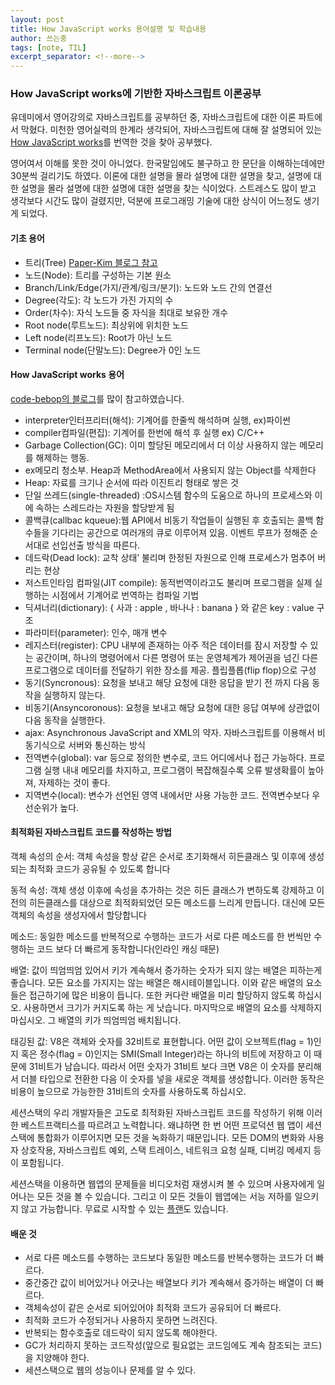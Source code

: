 ```yaml
---
layout: post
title: How JavaScript works 용어설명 및 학습내용
author: 쓰는중
tags: [note, TIL]
excerpt_separator: <!--more-->
---
```


<h3>How JavaScript works에 기반한 자바스크립트 이론공부</h3>
 <!--more-->


유데미에서 영어강의로 자바스크립트를 공부하던 중, 자바스크립트에 대한 이론 파트에서 막혔다. 미천한 영어실력의 한계라 생각되어, 자바스크립트에 대해 잘 설명되어 있는 [How JavaScript works](https://engineering.huiseoul.com/search?q=%EC%9E%90%EB%B0%94%EC%8A%A4%ED%81%AC%EB%A6%BD%ED%8A%B8%EB%8A%94%20%EC%96%B4%EB%96%BB%EA%B2%8C%20%EC%9E%91%EB%8F%99%ED%95%98%EB%8A%94%EA%B0%80)를 번역한 것을 찾아 공부했다.

영어여서 이해를 못한 것이 아니었다. 한국말임에도 불구하고 한 문단을 이해하는데에만 30분씩 걸리기도 하였다. 이론에 대한 설명을 몰라 설명에 대한 설명을 찾고, 설명에 대한 설명을 몰라 설명에 대한 설명에 대한 설명을 찾는 식이었다. 스트레스도 많이 받고 생각보다 시간도 많이 걸렸지만, 덕분에 프로그래밍 기술에 대한 상식이 어느정도 생기게 되었다.

#### 기초 용어
- 트리(Tree) [Paper-Kim 블로그 참고](https://blog.naver.com/vsky712/220558382259)
- 노드(Node): 트리를 구성하는 기본 원소
- Branch/Link/Edge(가지/관계/링크/분기): 노드와 노드 간의 연결선
- Degree(각도): 각 노드가 가진 가지의 수
- Order(차수): 자식 노드들 중 자식을 최대로 보유한 개수
- Root node(루트노드): 최상위에 위치한 노드
- Left node(리프노드): Root가 아닌 노드
- Terminal node(단말노드): Degree가 0인 노드

#### How JavaScript works 용어

[code-bebop의 블로그](https://velog.io/@code-bebop/JS-%EC%9D%B4%EB%B2%A4%ED%8A%B8-%EB%A3%A8%ED%94%84-%EC%BD%9C%EB%B0%B1-%ED%81%90)를 많이 참고하였습니다.

- interpreter인터프리터(해석): 기계어를 한줄씩 해석하며 실행, ex)파이썬
- compiler컴파일(편집): 기계어를 한번에 해석 후 실행 ex) C/C++
- Garbage Collection(GC): 이미 할당된 메모리에서 더 이상 사용하지 않는 메모리를 해제하는 행동.
- ex메모리 청소부. Heap과 MethodArea에서 사용되지 않는 Object를 삭제한다
- Heap: 자료를 크기나 순서에 따라 이진트리 형태로 쌓은 것
- 단일 쓰레드(single-threaded) :OS시스템 함수의 도움으로 하나의 프로세스와 이에 속하는 스레드라는 자원을 할당받게 됨
- 콜백큐(callbac kqueue):웹 API에서 비동기 작업들이 실행된 후 호출되는 콜백 함수들을 기다리는 공간으로 여러개의 큐로 이루어져 있음. 이벤트 루프가 정해준 순서대로 선입선출 방식을 따른다.
- 데드락(Dead lock): 교착 상태’ 불리며 한정된 자원으로 인해 프로세스가 멈추어 버리는 현상
- 저스트인타임 컴파일(JIT compile): 동적번역이라고도 불리며 프로그램을 실제 실행하는 시점에서 기계어로 번역하는 컴파일 기법
- 딕셔너리(dictionary): { 사과 : apple , 바나나 : banana } 와 같은 key : value 구조
- 파라미터(parameter): 인수, 매개 변수
- 레지스터(register):  CPU 내부에 존재하는 아주 적은 데이터를 잠시 저장할 수 있는 공간이며, 하나의 명령어에서 다른 명령어 또는 운영체계가 제어권을 넘긴 다른 프로그램으로 데이터를 전달하기 위한 장소를 제공. 플립플롭(flip flop)으로 구성
- 동기(Syncronous): 요청을 보내고 해당 요청에 대한 응답을 받기 전 까지 다음 동작을 실행하지 않는다.
- 비동기(Ansyncoronous): 요청을 보내고 해당 요청에 대한 응답 여부에 상관없이 다음 동작을 실행한다.
- ajax: Asynchronous JavaScript and XML의 약자. 자바스크립트를 이용해서 비동기식으로 서버와 통신하는 방식
- 전역변수(global): var 등으로 정의한 변수로, 코드 어디에서나 접근 가능하다. 프로그램 실행 내내 메모리를 차지하고, 프로그램이 복잡해질수록 오류 발생확률이 높아져, 자제하는 것이 좋다.
- 지역변수(local): 변수가 선언된 영역 내에서만 사용 가능한 코드. 전역변수보다 우선순위가 높다.


#### 최적화된 자바스크립트 코드를 작성하는 방법

객체 속성의 순서: 객체 속성을 항상 같은 순서로 초기화해서 히든클래스 및 이후에 생성되는 최적화 코드가 공유될 수 있도록 합니다

동적 속성: 객체 생성 이후에 속성을 추가하는 것은 히든 클래스가 변하도록 강제하고 이전의 히든클래스를 대상으로 최적화되었던 모든 메소드를 느리게 만듭니다. 대신에 모든 객체의 속성을 생성자에서 할당합니다

메소드: 동일한 메소드를 반복적으로 수행하는 코드가 서로 다른 메소드를 한 번씩만 수행하는 코드 보다 더 빠르게 동작합니다(인라인 캐싱 때문)

배열: 값이 띄엄띄엄 있어서 키가 계속해서 증가하는 숫자가 되지 않는 배열은 피하는게 좋습니다. 모든 요소를 가지지는 않는 배열은 해시테이블입니다. 이와 같은 배열의 요소들은 접근하기에 많은 비용이 듭니다. 또한 커다란 배열을 미리 할당하지 않도록 하십시오. 사용하면서 크기가 커지도록 하는 게 낫습니다. 마지막으로 배열의 요소를 삭제하지 마십시오. 그 배열의 키가 띄엄띄엄 배치됩니다.

태깅된 값: V8은 객체와 숫자를 32비트로 표현합니다. 어떤 값이 오브젝트(flag = 1)인지 혹은 정수(flag = 0)인지는 SMI(Small Integer)라는 하나의 비트에 저장하고 이 때문에 31비트가 남습니다. 따라서 어떤 숫자가 31비트 보다 크면 V8은 이 숫자를 분리해서 더블 타입으로 전환한 다음 이 숫자를 넣을 새로운 객체를 생성합니다. 이러한 동작은 비용이 높으므로 가능한한 31비트의 숫자를 사용하도록 하십시오.

세션스택의 우리 개발자들은 고도로 최적화된 자바스크립트 코드를 작성하기 위해 이러한 베스트프랙티스를 따르려고 노력합니다. 왜냐하면 한 번 어떤 프로덕션 웹 앱이 세션스택에 통합화가 이루어지면 모든 것을 녹화하기 때문입니다. 모든 DOM의 변화와 사용자 상호작용, 자바스크립트 예외, 스택 트레이스, 네트워크 요청 실패, 디버깅 메세지 등이 포함됩니다.

세션스택을 이용하면 웹앱의 문제들을 비디오처럼 재생시켜 볼 수 있으며 사용자에게 일어나는 모든 것을 볼 수 있습니다. 그리고 이 모든 것들이 웹앱에는 서능 저하를 일으키지 않고 가능합니다.
무료로 시작할 수 있는 [플랜](http://app.sessionstack.com/)도 있습니다.


#### 배운 것

- 서로 다른 메소드를 수행하는 코드보다 동일한 메소드를 반복수행하는 코드가 더 빠르다.
- 중간중간 값이 비어있거나 어긋나는 배열보다 키가 계속해서 증가하는 배열이 더 빠르다.
- 객체속성이 같은 순서로 되어있어야 최적화 코드가 공유되어 더 빠르다.
- 최적화 코드가 수정되거나 사용하지 못하면 느려진다.
- 반복되는 함수호출로 데드락이 되지 않도록 해야한다.
- GC가 처리하지 못하는 코드작성(앞으로 필요없는 코드임에도 계속 참조되는 코드)을 지양해야 한다.
- 세션스택으로 웹의 성능이나 문제를 알 수 있다.